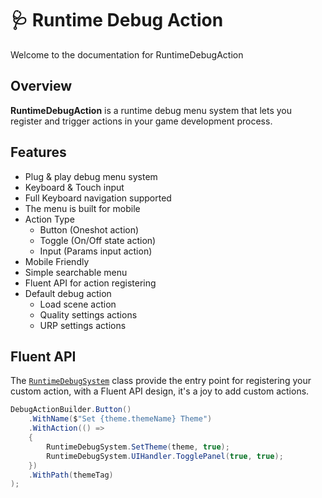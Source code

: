 # 🩺 Runtime Debug Action
Welcome to the documentation for RuntimeDebugAction

<!-- ![RDA Cover](images/rda-as-cover.png) -->

## Overview
**RuntimeDebugAction** is a runtime debug menu system that lets you register and trigger actions in your game development process.

## Features
- Plug & play debug menu system
- Keyboard & Touch input
- Full Keyboard navigation supported
- The menu is built for mobile 
- Action Type
    - Button (Oneshot action)
    - Toggle (On/Off state action)
    - Input (Params input action)
- Mobile Friendly 
- Simple searchable menu
- Fluent API for action registering
- Default debug action 
    - Load scene action 
    - Quality settings actions
    - URP settings actions

## Fluent API
The [`RuntimeDebugSystem`](api/BennyKok.RuntimeDebug.Systems.RuntimeDebugSystem.html) class provide the entry point for registering your custom action, with a Fluent API design, it's a joy to add custom actions. 

```csharp
DebugActionBuilder.Button()
    .WithName($"Set {theme.themeName} Theme")
    .WithAction(() =>
    {
        RuntimeDebugSystem.SetTheme(theme, true);
        RuntimeDebugSystem.UIHandler.TogglePanel(true, true);
    })
    .WithPath(themeTag)
);
```